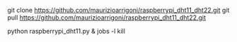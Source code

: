 
git clone https://github.com/maurizioarrigoni/raspberrypi_dht11_dht22.git
git pull https://github.com/maurizioarrigoni/raspberrypi_dht11_dht22.git

python raspberrypi_dht11.py &
jobs -l
kill <NNN>
